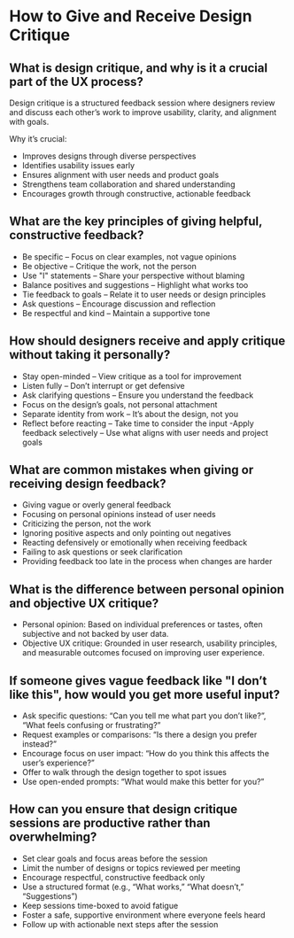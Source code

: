 # How to Give and Receive Design Critique

## What is design critique, and why is it a crucial part of the UX process?
Design critique is a structured feedback session where designers review and discuss each other’s work to improve usability, clarity, and alignment with goals.

Why it’s crucial:
- Improves designs through diverse perspectives
- Identifies usability issues early
- Ensures alignment with user needs and product goals
- Strengthens team collaboration and shared understanding
- Encourages growth through constructive, actionable feedback

## What are the key principles of giving helpful, constructive feedback?
- Be specific – Focus on clear examples, not vague opinions
- Be objective – Critique the work, not the person
- Use "I" statements – Share your perspective without blaming
- Balance positives and suggestions – Highlight what works too
- Tie feedback to goals – Relate it to user needs or design principles
- Ask questions – Encourage discussion and reflection
- Be respectful and kind – Maintain a supportive tone

## How should designers receive and apply critique without taking it personally?
- Stay open-minded – View critique as a tool for improvement
- Listen fully – Don’t interrupt or get defensive
- Ask clarifying questions – Ensure you understand the feedback
- Focus on the design’s goals, not personal attachment
- Separate identity from work – It’s about the design, not you
- Reflect before reacting – Take time to consider the input
-Apply feedback selectively – Use what aligns with user needs and project goals

## What are common mistakes when giving or receiving design feedback?
- Giving vague or overly general feedback
- Focusing on personal opinions instead of user needs
- Criticizing the person, not the work
- Ignoring positive aspects and only pointing out negatives
- Reacting defensively or emotionally when receiving feedback
- Failing to ask questions or seek clarification
- Providing feedback too late in the process when changes are harder

## What is the difference between personal opinion and objective UX critique?
- Personal opinion: Based on individual preferences or tastes, often subjective and not backed by user data.
- Objective UX critique: Grounded in user research, usability principles, and measurable outcomes focused on improving user experience.

## If someone gives vague feedback like "I don’t like this", how would you get more useful input?
- Ask specific questions: “Can you tell me what part you don’t like?”, “What feels confusing or frustrating?”
- Request examples or comparisons: “Is there a design you prefer instead?”
- Encourage focus on user impact: “How do you think this affects the user’s experience?”
- Offer to walk through the design together to spot issues
- Use open-ended prompts: “What would make this better for you?”

## How can you ensure that design critique sessions are productive rather than overwhelming?
- Set clear goals and focus areas before the session
- Limit the number of designs or topics reviewed per meeting
- Encourage respectful, constructive feedback only
- Use a structured format (e.g., “What works,” “What doesn’t,” “Suggestions”)
- Keep sessions time-boxed to avoid fatigue
- Foster a safe, supportive environment where everyone feels heard
- Follow up with actionable next steps after the session